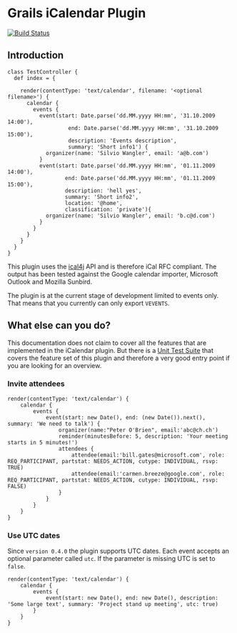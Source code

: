 # Grails iCalendar Plugin
[![Build Status](https://travis-ci.org/saw303/grails-ic-alender.svg?branch=master)](https://travis-ci.org/saw303/grails-ic-alender)

## Introduction

    class TestController {
      def index = {

        render(contentType: 'text/calendar', filename: '<optional filename>') {
          calendar {
            events {
              event(start: Date.parse('dd.MM.yyyy HH:mm', '31.10.2009 14:00'),
                       end: Date.parse('dd.MM.yyyy HH:mm', '31.10.2009 15:00'),
                       description: 'Events description',
                       summary: 'Short info1') {
                organizer(name: 'Silvio Wangler', email: 'a@b.com')
              }
              event(start: Date.parse('dd.MM.yyyy HH:mm', '01.11.2009 14:00'),
                      end: Date.parse('dd.MM.yyyy HH:mm', '01.11.2009 15:00'),
                      description: 'hell yes',
                      summary: 'Short info2',
                      location: '@home',
                      classification: 'private'){
                organizer(name: 'Silvio Wangler', email: 'b.c@d.com')
              }
            }
          }
        }
      }
    }

This plugin uses the [ical4j][ical4j] API and is therefore iCal RFC compliant. The output has been tested against the Google calendar importer, Microsoft Outlook and Mozilla Sunbird.

The plugin is at the current stage of development limited to events only. That means that you currently can only export `VEVENTS`.

## What else can you do?

This documentation does not claim to cover all the features that are implemented in the iCalendar plugin.
But there is a [Unit Test Suite][unittest] that covers the feature set of this plugin and therefore a very good entry point if you
are looking for an overview.

### Invite attendees

    render(contentType: 'text/calendar') {
        calendar {
            events {
                event(start: new Date(), end: (new Date()).next(), summary: 'We need to talk') {
                    organizer(name:"Peter O'Brien", email:'abc@ch.ch')
                    reminder(minutesBefore: 5, description: 'Your meeting starts in 5 minutes!')
                    attendees {
                        attendee(email:'bill.gates@microsoft.com', role: REQ_PARTICIPANT, partstat: NEEDS_ACTION, cutype: INDIVIDUAL, rsvp: TRUE)
                        attendee(email:'carmen.breeze@google.com', role: REQ_PARTICIPANT, partstat: NEEDS_ACTION, cutype: INDIVIDUAL, rsvp: FALSE)
                    }
                }
            }
        }
    }
    
### Use UTC dates

Since `version 0.4.0` the plugin supports UTC dates. Each event accepts an optional parameter called `utc`. If the parameter is missing
UTC is set to `false`.

    render(contentType: 'text/calendar') {
        calendar {
            events {
                event(start: new Date(), end: new Date(), description: 'Some large text', summary: 'Project stand up meeting', utc: true)
            }
        }
    }

[ical4j]: http://wiki.modularity.net.au/ical4j/index.php?title=Main_Page
[unittest]: https://github.com/saw303/grails-ic-alender/blob/master/test/unit/BuilderTests.groovy